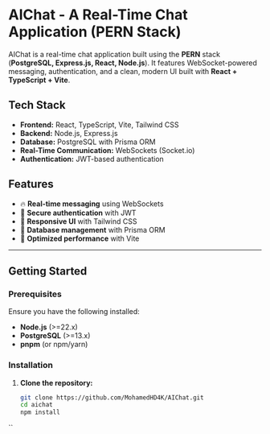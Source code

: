 # AIChat - A Real-Time Chat Application (PERN Stack)

AIChat is a real-time chat application built using the **PERN** stack (**PostgreSQL, Express.js, React, Node.js**). It features WebSocket-powered messaging, authentication, and a clean, modern UI built with **React + TypeScript + Vite**.

## Tech Stack

- **Frontend:** React, TypeScript, Vite, Tailwind CSS
- **Backend:** Node.js, Express.js
- **Database:** PostgreSQL with Prisma ORM
- **Real-Time Communication:** WebSockets (Socket.io)
- **Authentication:** JWT-based authentication

## Features

- 🔥 **Real-time messaging** using WebSockets  
- 🔐 **Secure authentication** with JWT  
- 🎨 **Responsive UI** with Tailwind CSS  
- 📂 **Database management** with Prisma ORM  
- 🚀 **Optimized performance** with Vite  

---

## Getting Started

### Prerequisites

Ensure you have the following installed:

- **Node.js** (>=22.x)
- **PostgreSQL** (>=13.x)
- **pnpm** (or npm/yarn)

### Installation

1. **Clone the repository:**
   ```sh
   git clone https://github.com/MohamedHD4K/AIChat.git
   cd aichat
   npm install
``